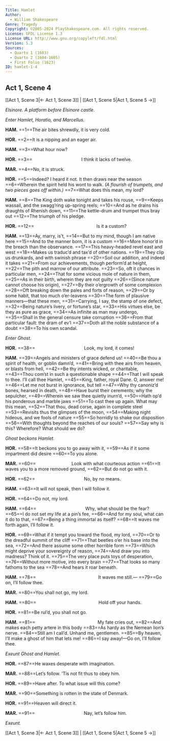 ```yaml
---
Title: Hamlet
Author: 
  - William Shakespeare
Genre: Tragedy
Copyright: ©2005-2024 PlayShakespeare.com. All rights reserved.
License: GFDL License 1.3
License URL: http://www.gnu.org/copyleft/fdl.html
Version: 5.3
Sources:
  - Quarto 1 (1603)
  - Quarto 2 (1604-1605)
  - First Folio (1623)
ID: hamlet-1-4
---
```


## Act 1, Scene 4
[[Act 1, Scene 3|← Act 1, Scene 3]] | [[Act 1, Scene 5|Act 1, Scene 5 →]]

*Elsinore. A platform before Elsinore castle.*

*Enter Hamlet, Horatio, and Marcellus.*

**HAM.**
==1==The air bites shrewdly, it is very cold.

**HOR.**
==2==It is a nipping and an eager air.

**HAM.**
==3==What hour now?

**HOR.**
==3==           I think it lacks of twelve.

**MAR.**
==4==No, it is struck.

**HOR.**
==5==Indeed? I heard it not. It then draws near the season
==6==Wherein the spirit held his wont to walk.
*(A flourish of trumpets, and two pieces goes off within.)*
==7==What does this mean, my lord?

**HAM.**
==8==The King doth wake tonight and takes his rouse,
==9==Keeps wassail, and the swagg’ring up-spring reels;
==10==And as he drains his draughts of Rhenish down,
==11==The kettle-drum and trumpet thus bray out
==12==The triumph of his pledge.

**HOR.**
==12==              Is it a custom?

**HAM.**
==13==Ay, marry, is’t,
==14==But to my mind, though I am native here
==15==And to the manner born, it is a custom
==16==More honor’d in the breach than the observance.
==17==This heavy-headed revel east and west
==18==Makes us traduc’d and tax’d of other nations.
==19==They clip us drunkards, and with swinish phrase
==20==Soil our addition, and indeed it takes
==21==From our achievements, though perform’d at height,
==22==The pith and marrow of our attribute.
==23==So, oft it chances in particular men,
==24==That for some vicious mole of nature in them,
==25==As in their birth, wherein they are not guilty
==26==(Since nature cannot choose his origin),
==27==By their o’ergrowth of some complexion
==28==Oft breaking down the pales and forts of reason,
==29==Or by some habit, that too much o’er-leavens
==30==The form of plausive manners—that these men,
==31==Carrying, I say, the stamp of one defect,
==32==Being nature’s livery, or fortune’s star,
==33==His virtues else, be they as pure as grace,
==34==As infinite as man may undergo,
==35==Shall in the general censure take corruption
==36==From that particular fault: the dram of ev’l
==37==Doth all the noble substance of a doubt
==38==To his own scandal.

*Enter Ghost.*

**HOR.**
==38==           Look, my lord, it comes!

**HAM.**
==39==Angels and ministers of grace defend us!
==40==Be thou a spirit of health, or goblin damn’d,
==41==Bring with thee airs from heaven, or blasts from hell,
==42==Be thy intents wicked, or charitable,
==43==Thou com’st in such a questionable shape
==44==That I will speak to thee. I’ll call thee Hamlet,
==45==King, father, royal Dane. O, answer me!
==46==Let me not burst in ignorance, but tell
==47==Why thy canoniz’d bones, hearsed in death,
==48==Have burst their cerements; why the sepulcher,
==49==Wherein we saw thee quietly inurn’d,
==50==Hath op’d his ponderous and marble jaws
==51==To cast thee up again. What may this mean,
==52==That thou, dead corse, again in complete steel
==53==Revisits thus the glimpses of the moon,
==54==Making night hideous, and we fools of nature
==55==So horridly to shake our disposition
==56==With thoughts beyond the reaches of our souls?
==57==Say why is this? Wherefore? What should we do?

*Ghost beckons Hamlet.*

**HOR.**
==58==It beckons you to go away with it,
==59==As if it some impartment did desire
==60==To you alone.

**MAR.**
==60==        Look with what courteous action
==61==It waves you to a more removed ground,
==62==But do not go with it.

**HOR.**
==62==           No, by no means.

**HAM.**
==63==It will not speak, then I will follow it.

**HOR.**
==64==Do not, my lord.

**HAM.**
==64==           Why, what should be the fear?
==65==I do not set my life at a pin’s fee,
==66==And for my soul, what can it do to that,
==67==Being a thing immortal as itself?
==68==It waves me forth again, I’ll follow it.

**HOR.**
==69==What if it tempt you toward the flood, my lord,
==70==Or to the dreadful summit of the cliff
==71==That beetles o’er his base into the sea,
==72==And there assume some other horrible form
==73==Which might deprive your sovereignty of reason,
==74==And draw you into madness? Think of it.
==75==The very place puts toys of desperation,
==76==Without more motive, into every brain
==77==That looks so many fathoms to the sea
==78==And hears it roar beneath.

**HAM.**
==78==              It waves me still.⁠—
==79==Go on, I’ll follow thee.

**MAR.**
==80==You shall not go, my lord.

**HAM.**
==80==              Hold off your hands.

**HOR.**
==81==Be rul’d, you shall not go.

**HAM.**
==81==              My fate cries out,
==82==And makes each petty artere in this body
==83==As hardy as the Nemean lion’s nerve.
==84==Still am I call’d. Unhand me, gentlemen.
==85==By heaven, I’ll make a ghost of him that lets me!
==86==I say away!—Go on, I’ll follow thee.

*Exeunt Ghost and Hamlet.*

**HOR.**
==87==He waxes desperate with imagination.

**MAR.**
==88==Let’s follow. ’Tis not fit thus to obey him.

**HOR.**
==89==Have after. To what issue will this come?

**MAR.**
==90==Something is rotten in the state of Denmark.

**HOR.**
==91==Heaven will direct it.

**MAR.**
==91==           Nay, let’s follow him.

*Exeunt.*

[[Act 1, Scene 3|← Act 1, Scene 3]] | [[Act 1, Scene 5|Act 1, Scene 5 →]]
